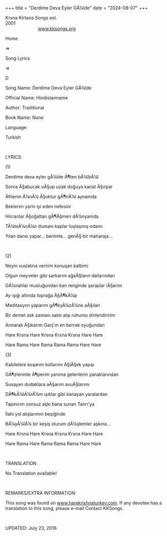+++ 
title = "Derdime Deva Eyler GÃ¼lde"
date = "2024-08-07"
+++

Krsna Kirtana Songs est.
2001                                                                                                                                    
            
www.kksongs.org








Home
 
⇒
 
Song
Lyrics


⇒
 
D


Song
Name: Derdime Deva Eyler GÃ¼lde


Official
Name: Hindistanname


Author:
Traditional


Book
Name: None


Language:

Turkish


 


LYRICS:


(1)


Derdime
deva eyler gÃ¼lde Ã¶ten bÃ¼lbÃ¼l 

Sonra Ã§abucak uÃ§up uzak doğuya kanat Ã§ırpar 

Ã‡ilenin Ã¼nÃ¼ Ã§oktur gÃ¶nÃ¼l aynamda 

Beklerim yarin iyi eden nefesini 

Hicranlar Ã§oğaltan gÃ¶Ã§men dÃ¼nyamda 

TÃ¼tsÃ¼nÃ¼n dumanı kaplar loşlaşmış odamı 

Yılan dansı yapar... benimle... genÃ§ bir maharaja... 

 

(2)

Neyin vuslatına veririm konuşan kalbimi 

Olgun meyveler gibi sarkarım ağaÃ§ların dallarından 

GÃ¼nahlar musluğundan kan renginde şaraplar iÃ§erim 

Ay ışığı altında toprağa Ã§Ã¶kÃ¼p 

Meditasyon yaparım gÃ¶kyÃ¼zÃ¼ne aÃ§ılan 

Bir demet ask zamanı satın alıp ruhumu dinlendiririm 

Arınarak Ã§ıkarım Ganj'ın en berrak oyuğundan 



Hare Krsna Hare Krsna Krsna Krsna Hare Hare


Hare
Rama Hare Rama Rama Rama Hare Hare


(3)

Kabilelere koşarım kollarımı Ã§iÃ§ek yapıp 

GÃ¶zlerimle Ã¶perim yanıma gelenlerin yanaklarından 

Susayan dudaklara aÃ§arım avuÃ§larımı 

DÃ¶kÃ¼lÃ¼rÃ¼m ışıklar gibi kanayan yaralardan 

Tapınırım sonsuz aşkı bana sunan Tanrı'ya 

İlahi yol alışlarımın beşiğinde 

BÃ¼yÃ¼lÃ¼ bir keşiş olurum dÃ¼şlemler aşkına... 



Hare Krsna Hare Krsna Krsna Krsna Hare Hare


Hare
Rama Hare Rama Rama Rama Hare Hare


 


TRANSLATION


No
Translation available!


 


REMARKS/EXTRA
INFORMATION:


This
song was found on www.harekrishnaturkey.com. If any devotee has a translation
to this song, please e-mail Contact KKSongs.


 


UPDATED:
 July 23, 2016
